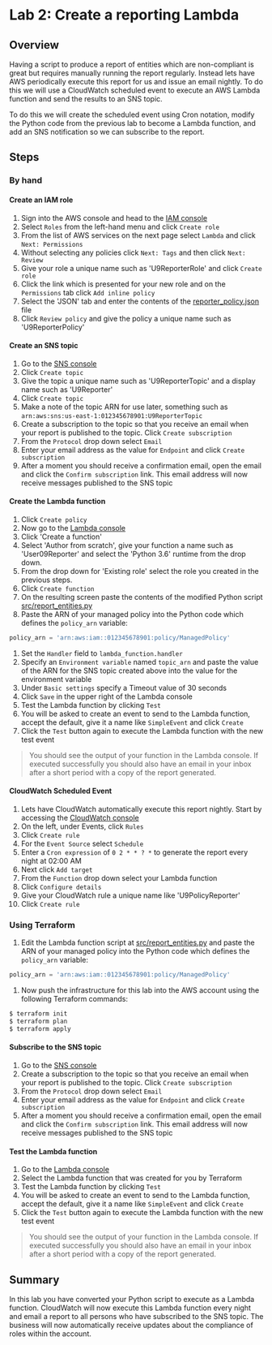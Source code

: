 # Lab 2: Create a reporting Lambda

## Overview
Having a script to produce a report of entities which are non-compliant is great but requires manually running the report regularly.  Instead lets have AWS periodically execute this report for us and issue an email nightly.  To do this we will use a CloudWatch scheduled event to execute an AWS Lambda function and send the results to an SNS topic.  

To do this we will create the scheduled event using Cron notation, modify the Python code from the previous lab to become a Lambda function, and add an SNS notification so we can subscribe to the report.

## Steps
### By hand
#### Create an IAM role
1. Sign into the AWS console and head to the [IAM console](https://console.aws.amazon.com/iam/home)
1. Select `Roles` from the left-hand menu and click `Create role`
1. From the list of AWS services on the next page select `Lambda` and click `Next: Permissions`
1. Without selecting any policies click `Next: Tags` and then click `Next: Review`
1. Give your role a unique name such as 'U9ReporterRole' and click `Create role`
1. Click the link which is presented for your new role and on the `Permissions` tab click `Add inline policy`
1. Select the 'JSON' tab and enter the contents of the [reporter_policy.json](reporter_policy.json) file
1. Click `Review policy` and give the policy a unique name such as 'U9ReporterPolicy'
#### Create an SNS topic
1. Go to the [SNS console](https://eu-west-1.console.aws.amazon.com/sns/v2/home)
1. Click `Create topic`
1. Give the topic a unique name such as 'U9ReporterTopic' and a display name such as 'U9Reporter'
1. Click `Create topic`
1. Make a note of the topic ARN for use later, something such as `arn:aws:sns:us-east-1:012345678901:U9ReporterTopic`
1. Create a subscription to the topic so that you receive an email when your report is published to the topic.  Click `Create subscription`
1. From the `Protocol` drop down select `Email`
1. Enter your email address as the value for `Endpoint` and click `Create subscription`
1. After a moment you should receive a confirmation email, open the email and click the `Confirm subscription` link.  This email address will now receive messages published to the SNS topic
#### Create the Lambda function
1. Click `Create policy`
1. Now go to the [Lambda console](https://eu-west-1.console.aws.amazon.com/lambda/home)
1. Click 'Create a function'
1. Select 'Author from scratch', give your function a name such as 'User09Reporter' and select the 'Python 3.6' runtime from the drop down.
1. From the drop down for 'Existing role' select the role you created in the previous steps.
1. Click `Create function`
1. On the resulting screen paste the contents of the modified Python script [src/report_entities.py](src/report_entities.py)
1. Paste the ARN of your managed policy into the Python code which defines the `policy_arn` variable:
```Python
policy_arn = 'arn:aws:iam::012345678901:policy/ManagedPolicy'
```
1. Set the `Handler` field to `lambda_function.handler`
1. Specify an `Environment variable` named `topic_arn` and paste the value of the ARN for the SNS topic created above into the value for the environment variable
1. Under `Basic settings` specify a Timeout value of 30 seconds
1. Click `Save` in the upper right of the Lambda console
1. Test the Lambda function by clicking `Test`
1. You will be asked to create an event to send to the Lambda function, accept the default, give it a name like `SimpleEvent` and click `Create`
1. Click the `Test` button again to execute the Lambda function with the new test event
> You should see the output of your function in the Lambda console.  If executed successfully you should also have an email in your inbox after a short period with a copy of the report generated.
#### CloudWatch Scheduled Event
1. Lets have CloudWatch automatically execute this report nightly.  Start by accessing the [CloudWatch console](https://eu-west-1.console.aws.amazon.com/cloudwatch/home)
1. On the left, under Events, click `Rules`
1. Click `Create rule`
1. For the `Event Source` select `Schedule`
1. Enter a `Cron expression` of `0 2 * * ? *` to generate the report every night at 02:00 AM
1. Next click `Add target`
1. From the `Function` drop down select your Lambda function
1. Click `Configure details`
1. Give your CloudWatch rule a unique name like 'U9PolicyReporter'
1. Click `Create rule`

### Using Terraform
1. Edit the Lambda function script at [src/report_entities.py](src/report_entities.py) and paste the ARN of your managed policy into the Python code which defines the `policy_arn` variable:
```Python
policy_arn = 'arn:aws:iam::012345678901:policy/ManagedPolicy'
```
1. Now push the infrastructure for this lab into the AWS account using the following Terraform commands:
```bash
$ terraform init
$ terraform plan
$ terraform apply
```
#### Subscribe to the SNS topic
1. Go to the [SNS console](https://eu-west-1.console.aws.amazon.com/sns/v2/home)
1. Create a subscription to the topic so that you receive an email when your report is published to the topic.  Click `Create subscription`
1. From the `Protocol` drop down select `Email`
1. Enter your email address as the value for `Endpoint` and click `Create subscription`
1. After a moment you should receive a confirmation email, open the email and click the `Confirm subscription` link.  This email address will now receive messages published to the SNS topic
#### Test the Lambda function
1. Go to the [Lambda console](https://eu-west-1.console.aws.amazon.com/lambda/home)
1. Select the Lambda function that was created for you by Terraform
1. Test the Lambda function by clicking `Test`
1. You will be asked to create an event to send to the Lambda function, accept the default, give it a name like `SimpleEvent` and click `Create`
1. Click the `Test` button again to execute the Lambda function with the new test event
> You should see the output of your function in the Lambda console.  If executed successfully you should also have an email in your inbox after a short period with a copy of the report generated.

## Summary
In this lab you have converted your Python script to execute as a Lambda function.  CloudWatch will now execute this Lambda function every night and email a report to all persons who have subscribed to the SNS topic.  The business will now automatically receive updates about the compliance of roles within the account.